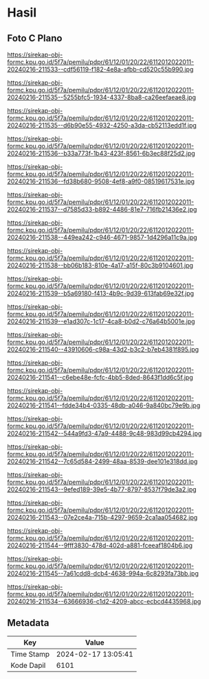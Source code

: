 # Hasil

## Foto C Plano

https://sirekap-obj-formc.kpu.go.id/5f7a/pemilu/pdpr/61/12/01/20/22/6112012022011-20240216-211533--cdf56119-f182-4e8a-afbb-cd520c55b990.jpg

https://sirekap-obj-formc.kpu.go.id/5f7a/pemilu/pdpr/61/12/01/20/22/6112012022011-20240216-211535--5255bfc5-1934-4337-8ba8-ca26eefaeae8.jpg

https://sirekap-obj-formc.kpu.go.id/5f7a/pemilu/pdpr/61/12/01/20/22/6112012022011-20240216-211535--d6b90e55-4932-4250-a3da-cb52113edd1f.jpg

https://sirekap-obj-formc.kpu.go.id/5f7a/pemilu/pdpr/61/12/01/20/22/6112012022011-20240216-211536--b33a773f-1b43-423f-8561-6b3ec88f25d2.jpg

https://sirekap-obj-formc.kpu.go.id/5f7a/pemilu/pdpr/61/12/01/20/22/6112012022011-20240216-211536--fd38b680-9508-4ef8-a9f0-08519617531e.jpg

https://sirekap-obj-formc.kpu.go.id/5f7a/pemilu/pdpr/61/12/01/20/22/6112012022011-20240216-211537--d7585d33-b892-4486-81e7-716fb21436e2.jpg

https://sirekap-obj-formc.kpu.go.id/5f7a/pemilu/pdpr/61/12/01/20/22/6112012022011-20240216-211538--449ea242-c946-4671-9857-1d4296a11c9a.jpg

https://sirekap-obj-formc.kpu.go.id/5f7a/pemilu/pdpr/61/12/01/20/22/6112012022011-20240216-211538--bb06b183-810e-4a17-a15f-80c3b9104601.jpg

https://sirekap-obj-formc.kpu.go.id/5f7a/pemilu/pdpr/61/12/01/20/22/6112012022011-20240216-211539--b5a69180-f413-4b9c-9d39-613fab69e32f.jpg

https://sirekap-obj-formc.kpu.go.id/5f7a/pemilu/pdpr/61/12/01/20/22/6112012022011-20240216-211539--e1ad307c-1c17-4ca8-b0d2-c76a64b5001e.jpg

https://sirekap-obj-formc.kpu.go.id/5f7a/pemilu/pdpr/61/12/01/20/22/6112012022011-20240216-211540--43910606-c98a-43d2-b3c2-b7eb4381f895.jpg

https://sirekap-obj-formc.kpu.go.id/5f7a/pemilu/pdpr/61/12/01/20/22/6112012022011-20240216-211541--c6ebe48e-fcfc-4bb5-8ded-8643f1dd6c5f.jpg

https://sirekap-obj-formc.kpu.go.id/5f7a/pemilu/pdpr/61/12/01/20/22/6112012022011-20240216-211541--fdde34b4-0335-48db-a046-9a840bc79e9b.jpg

https://sirekap-obj-formc.kpu.go.id/5f7a/pemilu/pdpr/61/12/01/20/22/6112012022011-20240216-211542--544a9fd3-47a9-4488-9c48-983d99cb4294.jpg

https://sirekap-obj-formc.kpu.go.id/5f7a/pemilu/pdpr/61/12/01/20/22/6112012022011-20240216-211542--7c65d584-2499-48aa-8539-dee101e318dd.jpg

https://sirekap-obj-formc.kpu.go.id/5f7a/pemilu/pdpr/61/12/01/20/22/6112012022011-20240216-211543--9efed189-39e5-4b77-8797-8537f79de3a2.jpg

https://sirekap-obj-formc.kpu.go.id/5f7a/pemilu/pdpr/61/12/01/20/22/6112012022011-20240216-211543--07e2ce4a-715b-4297-9659-2ca1aa054682.jpg

https://sirekap-obj-formc.kpu.go.id/5f7a/pemilu/pdpr/61/12/01/20/22/6112012022011-20240216-211544--9fff3830-478d-402d-a881-fceeaf1804b6.jpg

https://sirekap-obj-formc.kpu.go.id/5f7a/pemilu/pdpr/61/12/01/20/22/6112012022011-20240216-211545--7a61cdd8-dcb4-4638-994a-6c8293fa73bb.jpg

https://sirekap-obj-formc.kpu.go.id/5f7a/pemilu/pdpr/61/12/01/20/22/6112012022011-20240216-211534--63666936-c1d2-4209-abcc-ecbcd4435968.jpg


## Metadata

| Key        | Value               |
| ---------- | ------------------- |
| Time Stamp | 2024-02-17 13:05:41 |
| Kode Dapil | 6101                |



